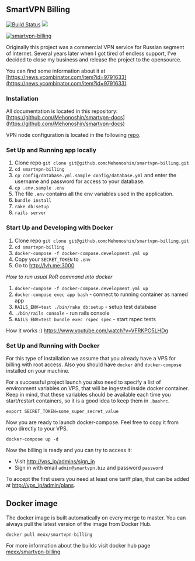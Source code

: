 ## SmartVPN Billing

[![Build Status](https://travis-ci.org/Mehonoshin/smartvpn-billing.svg?branch=master)](https://travis-ci.org/Mehonoshin/smartvpn-billing)
[![](https://images.microbadger.com/badges/version/mexx/smartvpn-billing.svg)](https://hub.docker.com/r/mexx/smartvpn-billing)

<a href="https://imgbb.com/"><img src="https://image.ibb.co/gEVXM9/Screen-Shot-2018-10-14-at-18-34-17.png" alt="smartvpn-billing" border="0"></a>

Originally this project was a commercial VPN service for Russian segment of Internet.
Several years later when I got tired of endless support, I've decided to close my business and release the project to the opensource.

You can find some information about it at [https://news.ycombinator.com/item?id=9791633](https://news.ycombinator.com/item?id=9791633).

### Installation

All documentation is located in this repository: [https://github.com/Mehonoshin/smartvpn-docs](https://github.com/Mehonoshin/smartvpn-docs)

VPN node configuration is located in the following [repo](https://github.com/Mehonoshin/smartvpn-node).

### Set Up and Running app locally

1. Clone repo `git clone git@github.com:Mehonoshin/smartvpn-billing.git`
2. `cd smartvpn-billing`
3. `cp config/database.yml.sample config/database.yml` and enter the username and password for access to your database.
4. `cp .env.sample .env`
5. The file `.env` contains all the env variables used in the application.
6. `bundle install`
7. `rake db:setup`
8. `rails server`

### Start Up and Developing with Docker

1. Clone repo `git clone git@github.com:Mehonoshin/smartvpn-billing.git`
2. `cd smartvpn-billing`
3. `docker-compose -f docker-compose.development.yml up`
4. Copy your `SECRET_TOKEN` to `.env`
5. Go to http://lvh.me:3000

*How to run usual RoR command into docker*
1. `docker-compose -f docker-compose.development.yml up`
2. `docker-compose exec app bash` - connect to running container as named app
3. `RAILS_ENV=test ./bin/rake db:setup` - setup test database
4. `./bin/rails console` - run rails console
5. `RAILS_ENV=test bundle exec rspec spec` - start rspec tests

How it works :)
https://www.youtube.com/watch?v=VFRKPO5LHDg

### Set Up and Running with Docker

For this type of installation we assume that you already have a VPS for billing with root access.
Also you should have `docker` and `docker-compose` installed on your machine.

For a successful project launch you also need to specify a list of environment variables on VPS, that will be ingested inside docker container.
Keep in mind, that these variables should be available each time you start/restart containers, so it is a good idea to keep them in `.bashrc`.

```
export SECRET_TOKEN=some_super_secret_value
```

Now you are ready to launch docker-compose. Feel free to copy it from repo directly to your VPS.

`docker-compose up -d`

Now the billing is ready and you can try to access it:

* Visit [http://vps_ip/admins/sign_in](http://vps_ip/admins/sign_in)
* Sign in with email `admin@smartvpn.biz` and password `password`

To accept the first users you need at least one tariff plan, that can be added at [http://vps_ip/admin/plans](http://vps_ip/admin/plans).

## Docker image

The docker image is built automatically on every merge to master. You can always pull the latest version of the image from Docker Hub.

```
docker pull mexx/smartvpn-billing
```

For more information about the builds visit docker hub page [mexx/smartvpn-billing](https://hub.docker.com/r/mexx/smartvpn-billing)
